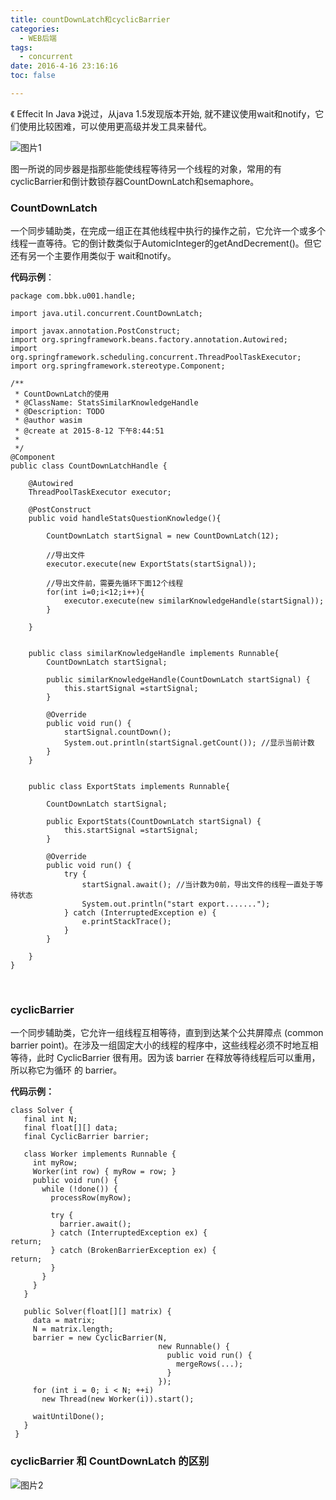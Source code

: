 ```yaml
---
title: countDownLatch和cyclicBarrier
categories:
  - WEB后端
tags:
  - concurrent
date: 2016-4-16 23:16:16
toc: false

---
```


《 Effecit In Java 》说过，从java 1.5发现版本开始, 就不建议使用wait和notify，它们使用比较困难，可以使用更高级并发工具来替代。

![图片1](http://7xvfir.com1.z0.glb.clouddn.com/countDownLatch%E5%92%8CcyclicBarrier/1.png)

图一所说的同步器是指那些能使线程等待另一个线程的对象，常用的有cyclicBarrier和倒计数锁存器CountDownLatch和semaphore。

### CountDownLatch
一个同步辅助类，在完成一组正在其他线程中执行的操作之前，它允许一个或多个线程一直等待。它的倒计数类似于AutomicInteger的getAndDecrement()。但它还有另一个主要作用类似于 wait和notify。
<!-- more -->
**代码示例**：
```
package com.bbk.u001.handle;

import java.util.concurrent.CountDownLatch;

import javax.annotation.PostConstruct;
import org.springframework.beans.factory.annotation.Autowired;
import org.springframework.scheduling.concurrent.ThreadPoolTaskExecutor;
import org.springframework.stereotype.Component;

/**
 * CountDownLatch的使用
 * @ClassName: StatsSimilarKnowledgeHandle 
 * @Description: TODO
 * @author wasim
 * @create at 2015-8-12 下午8:44:51
 *  
 */
@Component
public class CountDownLatchHandle {
	
	@Autowired
	ThreadPoolTaskExecutor executor;
	
	@PostConstruct
	public void handleStatsQuestionKnowledge(){
		
		CountDownLatch startSignal = new CountDownLatch(12);
		
		//导出文件 
		executor.execute(new ExportStats(startSignal));
		
		//导出文件前，需要先循环下面12个线程
		for(int i=0;i<12;i++){
			executor.execute(new similarKnowledgeHandle(startSignal));
		}
		
	}
	
	
	public class similarKnowledgeHandle implements Runnable{
		CountDownLatch startSignal;
		
		public similarKnowledgeHandle(CountDownLatch startSignal) {
			this.startSignal =startSignal;
		}
		
		@Override
		public void run() {
			startSignal.countDown();
			System.out.println(startSignal.getCount()); //显示当前计数
		}
	}
	
	
	public class ExportStats implements Runnable{
		
		CountDownLatch startSignal;
		
		public ExportStats(CountDownLatch startSignal) {
			this.startSignal =startSignal;
		}
		
		@Override
		public void run() {
			try {
				startSignal.await(); //当计数为0前，导出文件的线程一直处于等待状态
				System.out.println("start export.......");
			} catch (InterruptedException e) {
				e.printStackTrace();
			}
		}
		
	}
}

```
<br/>

### cyclicBarrier 
一个同步辅助类，它允许一组线程互相等待，直到到达某个公共屏障点 (common barrier point)。在涉及一组固定大小的线程的程序中，这些线程必须不时地互相等待，此时 CyclicBarrier 很有用。因为该 barrier 在释放等待线程后可以重用，所以称它为循环 的 barrier。

**代码示例：**
```
class Solver {
   final int N;
   final float[][] data;
   final CyclicBarrier barrier;
   
   class Worker implements Runnable {
     int myRow;
     Worker(int row) { myRow = row; }
     public void run() {
       while (!done()) {
         processRow(myRow);

         try {
           barrier.await(); 
         } catch (InterruptedException ex) { 
return; 
         } catch (BrokenBarrierException ex) { 
return; 
         }
       }
     }
   }

   public Solver(float[][] matrix) {
     data = matrix;
     N = matrix.length;
     barrier = new CyclicBarrier(N, 
                                 new Runnable() {
                                   public void run() { 
                                     mergeRows(...); 
                                   }
                                 });
     for (int i = 0; i < N; ++i) 
       new Thread(new Worker(i)).start();

     waitUntilDone();
   }
 }
```


### cyclicBarrier 和  CountDownLatch 的区别

![图片2](http://7xvfir.com1.z0.glb.clouddn.com/countDownLatch%E5%92%8CcyclicBarrier/2.png)